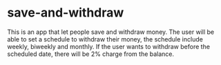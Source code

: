 # save-and-withdraw

This is an app that let people save and withdraw money. 
The user will be able to set a schedule to withdraw their money, the schedule include weekly, biweekly and monthly. 
If the user wants to withdraw before the scheduled date, there will be 2% charge from the balance.

